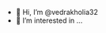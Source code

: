 - 👋 Hi, I’m @vedrakholia32
- 👀 I’m interested in ...

<!---
vedrakholia32/vedrakholia32 is a ✨ special ✨ repository because its `README.md` (this file) appears on your GitHub profile.
You can click the Preview link to take a look at your changes.
--->
